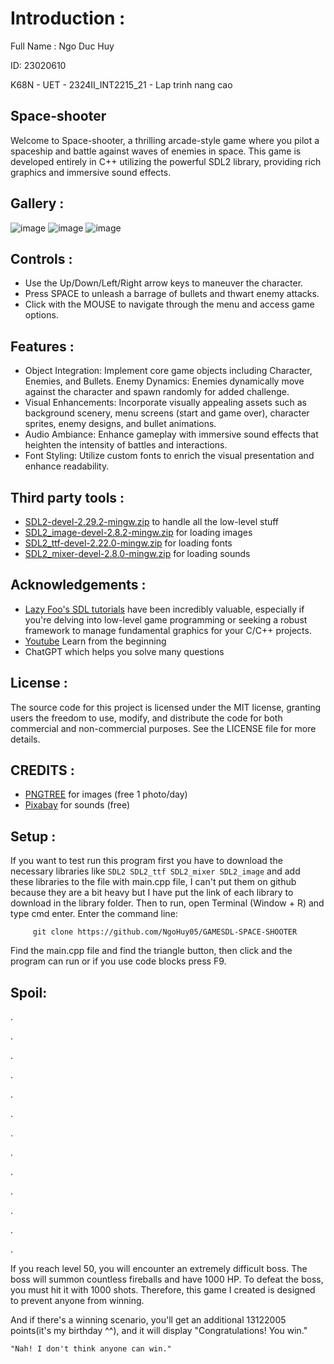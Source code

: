 # Introduction :
Full Name : Ngo Duc Huy

ID: 23020610

K68N - UET - 2324II_INT2215_21 - Lap trinh nang cao

## Space-shooter
Welcome to Space-shooter, a thrilling arcade-style game where you pilot a spaceship and battle against waves of enemies in space. This game is developed entirely in C++ utilizing the powerful SDL2 library, providing rich graphics and immersive sound effects.

## Gallery :

![image](https://github.com/NgoHuy05/Space-shooter---gameSDL/assets/160807769/2841febd-90c9-4a9d-836f-40f68be95505)
![image](https://github.com/NgoHuy05/Space-shooter---gameSDL/assets/160807769/cc087d70-f9ee-4909-805c-b50ee5e2adfd)
![image](https://github.com/NgoHuy05/GAMESDL-SPACE-SHOOTER/assets/160807769/25269135-3088-4d47-81f1-8c12271f9349)

## Controls :
- Use the Up/Down/Left/Right arrow keys to maneuver the character.
- Press SPACE to unleash a barrage of bullets and thwart enemy attacks.
- Click with the MOUSE to navigate through the menu and access game options.

## Features :
- Object Integration: Implement core game objects including Character, Enemies, and Bullets.
Enemy Dynamics: Enemies dynamically move against the character and spawn randomly for added challenge.
- Visual Enhancements: Incorporate visually appealing assets such as background scenery, menu screens (start and game over), character sprites, enemy designs, and bullet animations.
- Audio Ambiance: Enhance gameplay with immersive sound effects that heighten the intensity of battles and interactions.
- Font Styling: Utilize custom fonts to enrich the visual presentation and enhance readability.

## Third party tools :
- [SDL2-devel-2.29.2-mingw.zip](https://github.com/libsdl-org/SDL/releases/tag/prerelease-2.29.2) to handle all the low-level stuff
- [SDL2_image-devel-2.8.2-mingw.zip](https://github.com/libsdl-org/SDL_image/releases/tag/release-2.8.2) for loading images
- [SDL2_ttf-devel-2.22.0-mingw.zip](https://github.com/libsdl-org/SDL_ttf/releases/tag/release-2.22.0) for loading fonts
- [SDL2_mixer-devel-2.8.0-mingw.zip](https://github.com/libsdl-org/SDL_mixer/releases/tag/release-2.8.0) for loading sounds

## Acknowledgements :
- [Lazy Foo's SDL tutorials](https://lazyfoo.net/tutorials/SDL/index.php) have been incredibly valuable, especially if you're delving into low-level game programming or seeking a robust framework to manage fundamental graphics for your C/C++ projects.
- [Youtube](https://www.youtube.com/watch?v=k1JGvJU707k&list=PLR7NDiX0QsfQQ2iFXsXepwH46wf3D4Y4C) Learn from the beginning
- ChatGPT which helps you solve many questions

## License : 
The source code for this project is licensed under the MIT license, granting users the freedom to use, modify, and distribute the code for both commercial and non-commercial purposes. See the LICENSE file for more details.

## CREDITS :
- [PNGTREE](https://vi.pngtree.com/) for images (free 1 photo/day)
- [Pixabay](https://pixabay.com/vi/sound-effects/search/wav/) for sounds (free)

## Setup :
If you want to test run this program first you have to download the necessary libraries like ```SDL2 SDL2_ttf SDL2_mixer SDL2_image``` and add these libraries to the file with main.cpp file, I can't put them on github because they are a bit heavy but I have put the link of each library to download in the library folder.
Then to run, open Terminal (Window + R) and type cmd enter.
Enter the command line:

         git clone https://github.com/NgoHuy05/GAMESDL-SPACE-SHOOTER
         
Find the main.cpp file and find the triangle button, then click and the program can run or if you use code blocks press F9.

## Spoil:
.

.

.

.

.

.

.

.

.

.

.

.

.

If you reach level 50, you will encounter an extremely difficult boss. The boss will summon countless fireballs and have 1000 HP. To defeat the boss, you must hit it with 1000 shots. Therefore, this game I created is designed to prevent anyone from winning.

And if there's a winning scenario, you'll get an additional 13122005 points(it's my birthday ^^), and it will display "Congratulations! You win."

```"Nah! I don't think anyone can win."```
